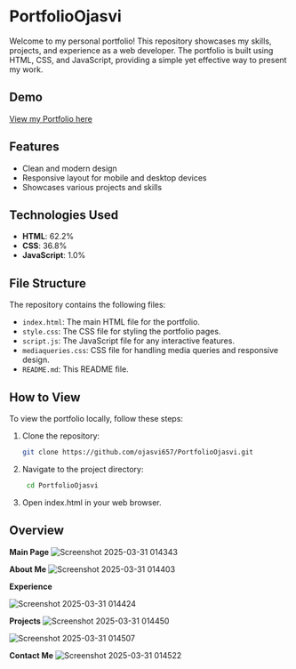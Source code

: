 # PortfolioOjasvi

Welcome to my personal portfolio! This repository showcases my skills, projects, and experience as a web developer. The portfolio is built using HTML, CSS, and JavaScript, providing a simple yet effective way to present my work.

## Demo

[View my Portfolio here](https://ojasviresume.netlify.app/)

## Features

- Clean and modern design
- Responsive layout for mobile and desktop devices
- Showcases various projects and skills

## Technologies Used

- **HTML**: 62.2%
- **CSS**: 36.8%
- **JavaScript**: 1.0%

## File Structure

The repository contains the following files:

- `index.html`: The main HTML file for the portfolio.
- `style.css`: The CSS file for styling the portfolio pages.
- `script.js`: The JavaScript file for any interactive features.
- `mediaqueries.css`: CSS file for handling media queries and responsive design.
- `README.md`: This README file.

## How to View

To view the portfolio locally, follow these steps:

1. Clone the repository:
   ```bash
   git clone https://github.com/ojasvi657/PortfolioOjasvi.git

2. Navigate to the project directory:
   ```bash
    cd PortfolioOjasvi
3. Open index.html in your web browser.

## Overview

**Main Page**
![Screenshot 2025-03-31 014343](https://github.com/user-attachments/assets/d444d86d-8a8c-4376-adf8-2f7cba54589a)

**About Me**
![Screenshot 2025-03-31 014403](https://github.com/user-attachments/assets/88722eb9-1aeb-4854-9bbd-45e489f2ae1b)

**Experience**

![Screenshot 2025-03-31 014424](https://github.com/user-attachments/assets/6d88b203-0cc2-45f9-bf9d-99ad9ee5b893)

**Projects**
![Screenshot 2025-03-31 014450](https://github.com/user-attachments/assets/a6220da3-ab24-4d2b-99bd-bd2e7bbc7918)

![Screenshot 2025-03-31 014507](https://github.com/user-attachments/assets/63b8dfa5-6d41-407a-9ce4-af8e019c422a)

**Contact Me**
![Screenshot 2025-03-31 014522](https://github.com/user-attachments/assets/ae61e445-7b99-4224-8fbb-e60f6d895506)











